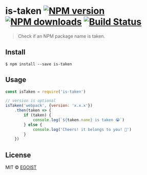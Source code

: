 # is-taken [![NPM version](https://img.shields.io/npm/v/is-taken.svg)](https://npmjs.com/package/is-taken) [![NPM downloads](https://img.shields.io/npm/dm/is-taken.svg)](https://npmjs.com/package/is-taken) [![Build Status](https://img.shields.io/circleci/project/egoist/is-taken/master.svg)](https://circleci.com/gh/egoist/is-taken)

> Check if an NPM package name is taken.

## Install

```
$ npm install --save is-taken
```

## Usage

```js
const isTaken = require('is-taken')

// version is optional
isTaken('webpack', {version: 'x.x.x'})
	.then(taken => {
		if (taken) {
			console.log(`${taken.name} is taken 😭`)
		} else {
			console.log('Cheers! it belongs to you! 🎉')
		}
	})
```

## License

MIT © [EGOIST](https://github.com/egoist)
